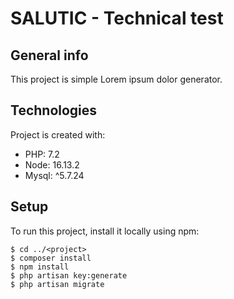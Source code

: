 # SALUTIC - Technical test



## General info
This project is simple Lorem ipsum dolor generator.
	
## Technologies
Project is created with:
* PHP: 7.2
* Node: 16.13.2
* Mysql: ^5.7.24
	
## Setup
To run this project, install it locally using npm:

```
$ cd ../<project>
$ composer install
$ npm install
$ php artisan key:generate
$ php artisan migrate
